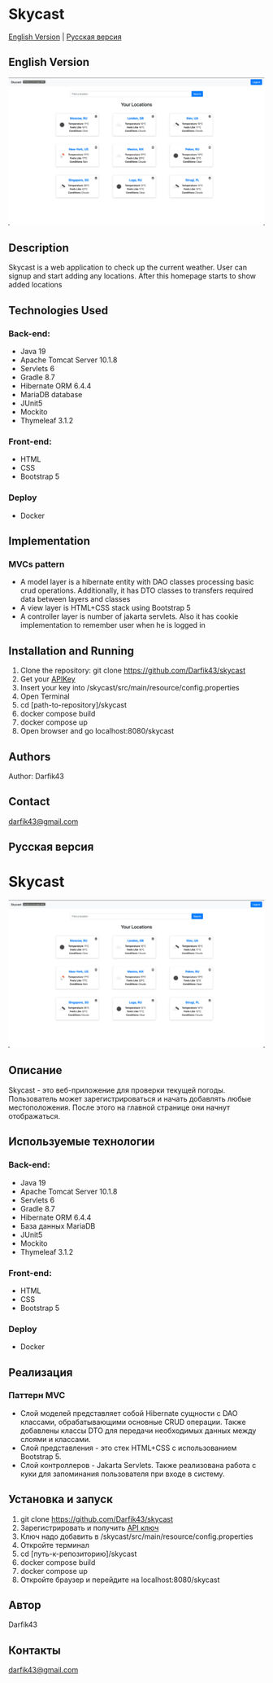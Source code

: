 # Skycast

[English Version](#english-version) | [Русская версия](#русская-версия)

## English Version

![Homepage](img/homepage.jpg)

## Description

Skycast is a web application to check up the current weather. User can signup and start adding any locations.
After this homepage starts to show added locations

## Technologies Used

### Back-end:
- Java 19
- Apache Tomcat Server 10.1.8
- Servlets 6
- Gradle 8.7
- Hibernate ORM 6.4.4
- MariaDB database
- JUnit5
- Mockito
- Thymeleaf 3.1.2

### Front-end:
- HTML
- CSS
- Bootstrap 5

### Deploy
- Docker

## Implementation

### MVCs pattern
- A model layer is a hibernate entity with DAO classes processing basic crud operations.
Additionally, it has DTO classes to transfers required data between layers and classes 
- A view layer is HTML+CSS stack using Bootstrap 5
- A controller layer is number of jakarta servlets. Also it has cookie implementation to
remember user when he is logged in

## Installation and Running

1. Clone the repository: git clone https://github.com/Darfik43/skycast
2. Get your [APIKey](https://openweathermap.org/)
3. Insert your key into /skycast/src/main/resource/config.properties
4. Open Terminal
5. cd [path-to-repository]/skycast
6. docker compose build
7. docker compose up
8. Open browser and go localhost:8080/skycast



## Authors

Author: Darfik43

## Contact

darfik43@gmail.com

## Русская версия
# Skycast

![Homepage](img/homepage.jpg)

## Описание
Skycast - это веб-приложение для проверки текущей погоды. Пользователь может зарегистрироваться и начать добавлять любые местоположения.
После этого на главной странице они начнут отображаться.

## Используемые технологии

### Back-end:
- Java 19
- Apache Tomcat Server 10.1.8
- Servlets 6
- Gradle 8.7
- Hibernate ORM 6.4.4
- База данных MariaDB
- JUnit5
- Mockito
- Thymeleaf 3.1.2

### Front-end:
- HTML
- CSS
- Bootstrap 5

### Deploy
- Docker

## Реализация

### Паттерн MVC

- Слой моделей представляет собой Hibernate сущности с DAO классами, обрабатывающими основные CRUD операции. Также добавлены классы DTO для передачи необходимых данных между слоями и классами.
- Слой представления - это стек HTML+CSS с использованием Bootstrap 5.
- Слой контроллеров - Jakarta Servlets. Также реализована работа с куки для запоминания пользователя при входе в систему.

## Установка и запуск

1. git clone https://github.com/Darfik43/skycast
2. Зарегистрировать и получить [API ключ](https://openweathermap.org/)
3. Ключ надо добавить в /skycast/src/main/resource/config.properties
4. Откройте терминал
5. cd [путь-к-репозиторию]/skycast
6. docker compose build
7. docker compose up
8. Откройте браузер и перейдите на localhost:8080/skycast

## Автор

Darfik43

## Контакты
darfik43@gmail.com

